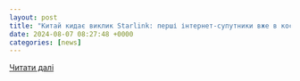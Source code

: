 ```yaml
---
layout: post
title: "Китай кидає виклик Starlink: перші інтернет-супутники вже в космосі"
date: 2024-08-07 08:27:48 +0000
categories: [news]
---
```


[Читати далі](https://zn.ua/ukr/TECHNOLOGIES/kitaj-kidaje-viklik-starlink-pershi-internet-suputniki-vzhe-v-kosmosi.html)
